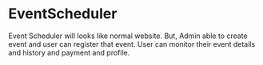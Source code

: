 # EventScheduler
Event Scheduler will looks like normal website. But, Admin able to create event and user can register that event. User can monitor their event details and history and payment and profile.  
